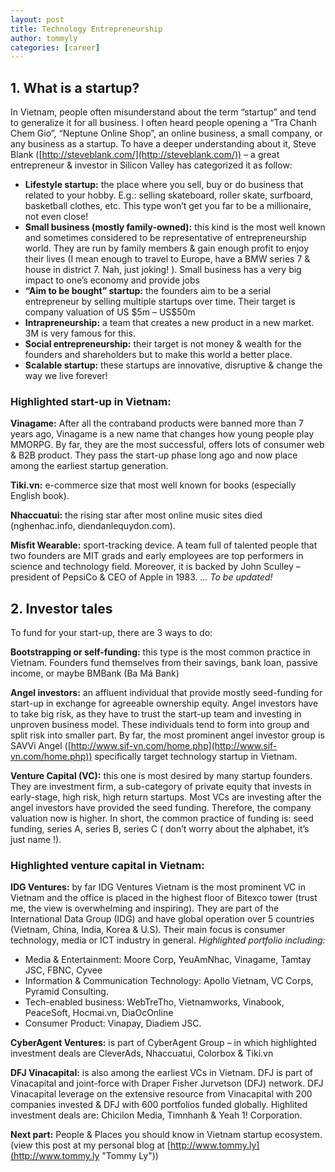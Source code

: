 ```yaml
---
layout: post
title: Technology Entrepreneurship
author: tommyly
categories: [career]
---
```


## 1. What is a startup?

In Vietnam, people often misunderstand about the term “startup” and tend to generalize it for all
business. I often heard people opening a “Tra Chanh Chem Gio”, “Neptune Online Shop”, an online
business, a small company, or any business as a startup. To have a deeper understanding about it,
Steve Blank ([http://steveblank.com/](http://steveblank.com/)) – a great entrepreneur & investor in
Silicon Valley has categorized it as follow:

-   **Lifestyle startup:** the place where you sell, buy or do business that related to your hobby.
    E.g.: selling skateboard, roller skate, surfboard, basketball clothes, etc. This type won’t get
    you far to be a millionaire, not even close!
-   **Small business (mostly family-owned):** this kind is the most well known and sometimes
    considered to be representative of entrepreneurship world. They are run by family members &
    gain enough profit to enjoy their lives (I mean enough to travel to Europe, have a BMW series 7
    & house in district 7. Nah, just joking! ). Small business has a very big impact to one’s
    economy and provide jobs
-   **“Aim to be bought” startup:** the founders aim to be a serial entrepreneur by selling
    multiple startups over time. Their target is company valuation of US \$5m – US\$50m
-   **Intrapreneurship:** a team that creates a new product in a new market. 3M is very famous for
    this.
-   **Social entrepreneurship:** their target is not money & wealth for the founders and
    shareholders but to make this world a better place.
-   **Scalable startup:** these startups are innovative, disruptive & change the way we live
    forever!

### Highlighted start-up in Vietnam:

**Vinagame:** After all the contraband products were banned more than 7 years ago, Vinagame is a
new name that changes how young people play MMORPG. By far, they are the most successful, offers
lots of consumer web & B2B product. They pass the start-up phase long ago and now place among the
earliest startup generation.

**Tiki.vn:** e-commerce size that most well known for books (especially English book).

**Nhaccuatui:** the rising star after most online music sites died (nghenhac.info,
diendanlequydon.com).

**Misfit Wearable:** sport-tracking device. A team full of talented people that two founders are
MIT grads and early employees are top performers in science and technology field. Moreover, it is
backed by John Sculley – president of PepsiCo & CEO of Apple in 1983. *... To be updated!*

## 2. Investor tales

To fund for your start-up, there are 3 ways to do:

**Bootstrapping or self-funding:** this type is the most common practice in Vietnam.  Founders fund
themselves from their savings, bank loan, passive income, or maybe BMBank (Ba Má Bank)

**Angel investors:** an affluent individual that provide mostly seed-funding for start-up in
exchange for agreeable ownership equity.  Angel investors have to take big risk, as they have to
trust the start-up team and investing in unproven business model. These individuals tend to form
into group and split risk into smaller part. By far, the most prominent angel investor group is
SAVVi Angel ([http://www.sif-vn.com/home.php](http://www.sif-vn.com/home.php)) specifically target
technology startup in Vietnam.

**Venture Capital (VC):** this one is most desired by many startup founders. They are investment
firm, a sub-category of private equity that invests in early-stage, high risk, high return
startups. Most VCs are investing after the angel investors have provided the seed funding.
Therefore, the company valuation now is higher. In short, the common practice of funding is: seed
funding, series A, series B, series C ( don’t worry about the alphabet, it’s just name !).

### Highlighted venture capital in Vietnam:

**IDG Ventures:** by far IDG Ventures Vietnam is the most prominent VC in Vietnam and the office is
placed in the highest floor of Bitexco tower (trust me, the view is overwhelming and inspiring).
They are part of the International Data Group (IDG) and have global operation over 5 countries
(Vietnam, China, India, Korea & U.S). Their main focus is consumer technology, media or ICT
industry in general. *Highlighted portfolio including:*

-   Media & Entertainment: Moore Corp, YeuAmNhac, Vinagame, Tamtay JSC, FBNC, Cyvee
-   Information & Communication Technology: Apollo Vietnam, VC Corps, Pyramid Consulting.
-   Tech-enabled business: WebTreTho, Vietnamworks, Vinabook, PeaceSoft, Hocmai.vn, DiaOcOnline
-   Consumer Product: Vinapay, Diadiem JSC.

**CyberAgent Ventures:** is part of CyberAgent Group – in which highlighted investment deals are
CleverAds, Nhaccuatui, Colorbox & Tiki.vn

**DFJ Vinacapital:** is also among the earliest VCs in Vietnam.  DFJ is part of Vinacapital and
joint-force with Draper Fisher Jurvetson (DFJ) network.  DFJ Vinacapital leverage on the extensive
resource from Vinacapital with 200 companies invested & DFJ with 600 portfolios funded globally.
Highlited investment deals are: Chicilon Media, Timnhanh & Yeah 1! Corporation.

**Next part:** People & Places you should know in Vietnam startup ecosystem.  (view this post at my
personal blog at [http://www.tommy.ly](http://www.tommy.ly "Tommy Ly"))

